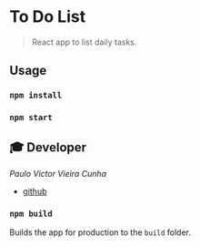 # To Do List

> React app to list daily tasks.

## Usage

### `npm install`

### `npm start`

## :mortar_board: Developer

_Paulo Victor Vieira Cunha_

- [github](https://github.com/pv-cunha)

### `npm build`

Builds the app for production to the `build` folder.<br>
